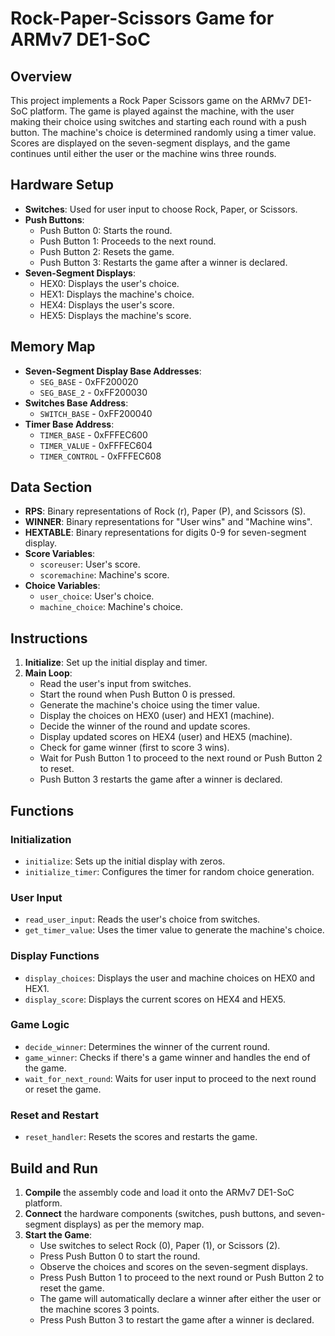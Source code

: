# Rock-Paper-Scissors Game for ARMv7 DE1-SoC

## Overview

This project implements a Rock Paper Scissors game on the ARMv7 DE1-SoC platform. The game is played against the machine, with the user making their choice using switches and starting each round with a push button. The machine's choice is determined randomly using a timer value. Scores are displayed on the seven-segment displays, and the game continues until either the user or the machine wins three rounds.

## Hardware Setup

- **Switches**: Used for user input to choose Rock, Paper, or Scissors.
- **Push Buttons**:
  - Push Button 0: Starts the round.
  - Push Button 1: Proceeds to the next round.
  - Push Button 2: Resets the game.
  - Push Button 3: Restarts the game after a winner is declared.
- **Seven-Segment Displays**:
  - HEX0: Displays the user's choice.
  - HEX1: Displays the machine's choice.
  - HEX4: Displays the user's score.
  - HEX5: Displays the machine's score.

## Memory Map

- **Seven-Segment Display Base Addresses**:
  - `SEG_BASE` - 0xFF200020
  - `SEG_BASE_2` - 0xFF200030
- **Switches Base Address**:
  - `SWITCH_BASE` - 0xFF200040
- **Timer Base Address**:
  - `TIMER_BASE` - 0xFFFEC600
  - `TIMER_VALUE` - 0xFFFEC604
  - `TIMER_CONTROL` - 0xFFFEC608

## Data Section

- **RPS**: Binary representations of Rock (r), Paper (P), and Scissors (S).
- **WINNER**: Binary representations for "User wins" and "Machine wins".
- **HEXTABLE**: Binary representations for digits 0-9 for seven-segment display.
- **Score Variables**:
  - `scoreuser`: User's score.
  - `scoremachine`: Machine's score.
- **Choice Variables**:
  - `user_choice`: User's choice.
  - `machine_choice`: Machine's choice.

## Instructions

1. **Initialize**: Set up the initial display and timer.
2. **Main Loop**:
   - Read the user's input from switches.
   - Start the round when Push Button 0 is pressed.
   - Generate the machine's choice using the timer value.
   - Display the choices on HEX0 (user) and HEX1 (machine).
   - Decide the winner of the round and update scores.
   - Display updated scores on HEX4 (user) and HEX5 (machine).
   - Check for game winner (first to score 3 wins).
   - Wait for Push Button 1 to proceed to the next round or Push Button 2 to reset.
   - Push Button 3 restarts the game after a winner is declared.
   
## Functions

### Initialization
- `initialize`: Sets up the initial display with zeros.
- `initialize_timer`: Configures the timer for random choice generation.

### User Input
- `read_user_input`: Reads the user's choice from switches.
- `get_timer_value`: Uses the timer value to generate the machine's choice.

### Display Functions
- `display_choices`: Displays the user and machine choices on HEX0 and HEX1.
- `display_score`: Displays the current scores on HEX4 and HEX5.

### Game Logic
- `decide_winner`: Determines the winner of the current round.
- `game_winner`: Checks if there's a game winner and handles the end of the game.
- `wait_for_next_round`: Waits for user input to proceed to the next round or reset the game.

### Reset and Restart
- `reset_handler`: Resets the scores and restarts the game.

## Build and Run

1. **Compile** the assembly code and load it onto the ARMv7 DE1-SoC platform.
2. **Connect** the hardware components (switches, push buttons, and seven-segment displays) as per the memory map.
3. **Start the Game**: 
   - Use switches to select Rock (0), Paper (1), or Scissors (2).
   - Press Push Button 0 to start the round.
   - Observe the choices and scores on the seven-segment displays.
   - Press Push Button 1 to proceed to the next round or Push Button 2 to reset the game.
   - The game will automatically declare a winner after either the user or the machine scores 3 points.
   - Press Push Button 3 to restart the game after a winner is declared.

